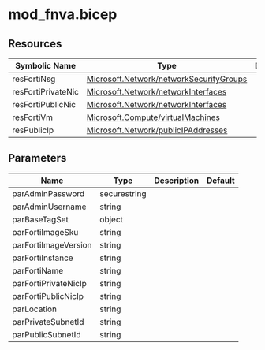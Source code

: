 # mod_fnva.bicep

## Resources

| Symbolic Name | Type | Description |
| --- | --- | --- |
| resFortiNsg | [Microsoft.Network/networkSecurityGroups](https://learn.microsoft.com/en-us/azure/templates/microsoft.network/networksecuritygroups) |  |
| resFortiPrivateNic | [Microsoft.Network/networkInterfaces](https://learn.microsoft.com/en-us/azure/templates/microsoft.network/networkinterfaces) |  |
| resFortiPublicNic | [Microsoft.Network/networkInterfaces](https://learn.microsoft.com/en-us/azure/templates/microsoft.network/networkinterfaces) |  |
| resFortiVm | [Microsoft.Compute/virtualMachines](https://learn.microsoft.com/en-us/azure/templates/microsoft.compute/virtualmachines) |  |
| resPublicIp | [Microsoft.Network/publicIPAddresses](https://learn.microsoft.com/en-us/azure/templates/microsoft.network/publicipaddresses) |  |

## Parameters

| Name | Type | Description | Default |
| --- | --- | --- | --- |
| parAdminPassword | securestring |  |  |
| parAdminUsername | string |  |  |
| parBaseTagSet | object |  |  |
| parFortiImageSku | string |  |  |
| parFortiImageVersion | string |  |  |
| parFortiInstance | string |  |  |
| parFortiName | string |  |  |
| parFortiPrivateNicIp | string |  |  |
| parFortiPublicNicIp | string |  |  |
| parLocation | string |  |  |
| parPrivateSubnetId | string |  |  |
| parPublicSubnetId | string |  |  |
